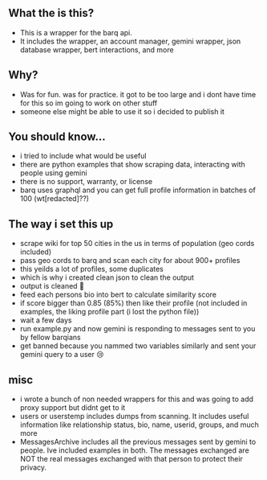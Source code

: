 ## What the is this?
- This is a wrapper for the barq api.
- It includes the wrapper, an account manager, gemini wrapper, json database wrapper, bert interactions, and more
## Why?
- Was for fun. was for practice. it got to be too large and i dont have time for this so im going to work on other stuff
- someone else might be able to use it so i decided to publish it
## You should know...
- i tried to include what would be useful
- there are python examples that show scraping data, interacting with people using gemini
- there is no support, warranty, or license
- barq uses graphql and you can get full profile information in batches of 100 (wt[redacted]??)
## The way i set this up
- scrape wiki for top 50 cities in the us in terms of population (geo cords included)
- pass geo cords to barq and scan each city for about 900+ profiles
- this yeilds a lot of profiles, some duplicates
- which is why i created clean json to clean the output
- output is cleaned :star_struck:
- feed each persons bio into bert to calculate similarity score
- if score bigger than 0.85 (85%) then like their profile (not included in examples, the liking profile part (i lost the python file))
- wait a few days
- run example.py and now gemini is responding to messages sent to you by fellow barqians
- get banned because you nammed two variables similarly and sent your gemini query to a user :cry:
## misc
- i wrote a bunch of non needed wrappers for this and was going to add proxy support but didnt get to it
- users or userstemp includes dumps from scanning. It includes useful information like relationship status, bio, name, userid, groups, and much more
- MessagesArchive includes all the previous messages sent by gemini to people. Ive included examples in both. The messages exchanged are NOT the real messages exchanged with that person to protect their privacy.
